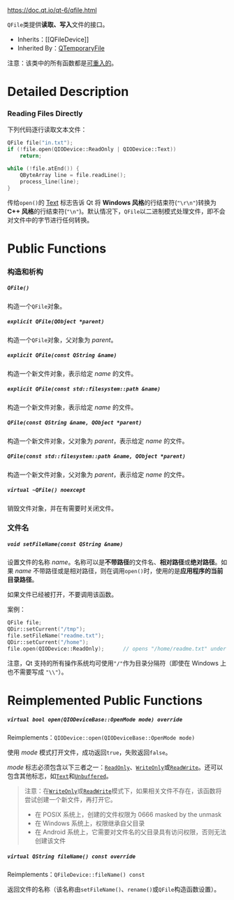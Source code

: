 https://doc.qt.io/qt-6/qfile.html

`QFile`类提供**读取、写入**文件的接口。

- Inherits：[[QFileDevice]]
- Inherited By：[QTemporaryFile](https://doc.qt.io/qt-6/qtemporaryfile.html)

注意：该类中的所有函数都是[可重入的](https://doc.qt.io/qt-6/threads-reentrancy.html)。

# Detailed Description

### Reading Files Directly

下列代码逐行读取文本文件：

```cpp
QFile file("in.txt");
if (!file.open(QIODevice::ReadOnly | QIODevice::Text))
	return;

while (!file.atEnd()) {
	QByteArray line = file.readLine();
	process_line(line);
}
```

传给`open()`的 [Text](https://doc.qt.io/qt-6/qiodevicebase.html#OpenModeFlag-enum) 标志告诉 Qt 将 **Windows 风格**的行结束符(`"\r\n"`)转换为 **C++ 风格**的行结束符(`"\n"`)。默认情况下，`QFile`以二进制模式处理文件，即不会对文件中的字节进行任何转换。

# Public Functions

### 构造和析构

##### `QFile()`

构造一个`QFile`对象。

##### `explicit QFile(QObject *parent)`

构造一个`QFile`对象，父对象为 *parent*。

##### `explicit QFile(const QString &name)`

构造一个新文件对象，表示给定 *name* 的文件。

##### `explicit QFile(const std::filesystem::path &name)`

构造一个新文件对象，表示给定 *name* 的文件。

##### `QFile(const QString &name, QObject *parent)`

构造一个新文件对象，父对象为 *parent*，表示给定 *name* 的文件。

##### `QFile(const std::filesystem::path &name, QObject *parent)`

构造一个新文件对象，父对象为 *parent*，表示给定 *name* 的文件。

##### `virtual ~QFile() noexcept`

销毁文件对象，并在有需要时关闭文件。

### 文件名

##### `void setFileName(const QString &name)`

设置文件的名称 *name*。名称可以是**不带路径**的文件名、**相对路径**或**绝对路径**。如果 *name* 不带路径或是相对路径，则在调用`open()`时，使用的是**应用程序的当前目录路径**。

如果文件已经被打开，不要调用该函数。

案例：

```cpp
QFile file;
QDir::setCurrent("/tmp");
file.setFileName("readme.txt");
QDir::setCurrent("/home");
file.open(QIODevice::ReadOnly);      // opens "/home/readme.txt" under Unix
```

注意，Qt 支持的所有操作系统均可使用`"/"`作为目录分隔符（即使在 Windows 上也不需要写成 `"\\"`）。

# Reimplemented Public Functions

##### `virtual bool open(QIODeviceBase::OpenMode mode) override`

Reimplements：`QIODevice::open(QIODeviceBase::OpenMode mode)`

使用 *mode* 模式打开文件，成功返回`true`，失败返回`false`。

*mode* 标志必须包含以下三者之一：[`ReadOnly`](https://doc.qt.io/qt-6/qiodevicebase.html#OpenModeFlag-enum)、[`WriteOnly`](https://doc.qt.io/qt-6/qiodevicebase.html#OpenModeFlag-enum)或[`ReadWrite`](https://doc.qt.io/qt-6/qiodevicebase.html#OpenModeFlag-enum)。还可以包含其他标志，如[`Text`](https://doc.qt.io/qt-6/qiodevicebase.html#OpenModeFlag-enum)和[`Unbuffered`](https://doc.qt.io/qt-6/qiodevicebase.html#OpenModeFlag-enum)。

> 注意：在[`WriteOnly`](https://doc.qt.io/qt-6/qiodevicebase.html#OpenModeFlag-enum)或[`ReadWrite`](https://doc.qt.io/qt-6/qiodevicebase.html#OpenModeFlag-enum)模式下，如果相关文件不存在，该函数将尝试创建一个新文件，再打开它。
> 
> - 在 POSIX 系统上，创建的文件权限为 0666 masked by the unmask
> - 在 Windows 系统上，权限继承自父目录
> - 在 Android 系统上，它需要对文件名的父目录具有访问权限，否则无法创建该文件

##### `virtual QString fileName() const override`

Reimplements：`QFileDevice::fileName() const`

返回文件的名称（该名称由`setFileName()`、`rename()`或`QFile`构造函数设置）。

